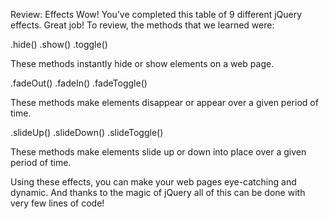 Review: Effects
Wow! You’ve completed this table of 9 different jQuery effects. Great job! To review, the methods that we learned were:

.hide()
.show()
.toggle()

These methods instantly hide or show elements on a web page.

.fadeOut()
.fadeIn()
.fadeToggle()

These methods make elements disappear or appear over a given period of time.

.slideUp()
.slideDown()
.slideToggle()

These methods make elements slide up or down into place over a given period of time.

Using these effects, you can make your web pages eye-catching and dynamic. And thanks to the magic of jQuery all of this can be done with very few lines of code!
